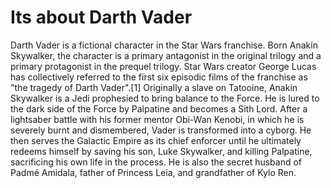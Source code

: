 # Its about Darth Vader

Darth Vader is a fictional character in the Star Wars franchise. Born Anakin Skywalker, the character is a primary antagonist in the original trilogy and a primary protagonist in the prequel trilogy. Star Wars creator George Lucas has collectively referred to the first six episodic films of the franchise as "the tragedy of Darth Vader".[1]
Originally a slave on Tatooine, Anakin Skywalker is a Jedi prophesied to bring balance to the Force. He is lured to the dark side of the Force by Palpatine and becomes a Sith Lord. After a lightsaber battle with his former mentor Obi-Wan Kenobi, in which he is severely burnt and dismembered, Vader is transformed into a cyborg. He then serves the Galactic Empire as its chief enforcer until he ultimately redeems himself by saving his son, Luke Skywalker, and killing Palpatine, sacrificing his own life in the process.
He is also the secret husband of Padmé Amidala, father of Princess Leia, and grandfather of Kylo Ren. 
